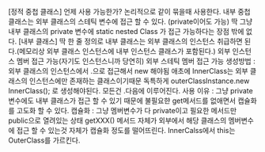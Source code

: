[정적 중첩 클래스]
	언제 사용 가능한가? 논리적으로 같이 묶을때 사용한다.
	내부 중첩 클래스는 외부 클래스의 스테틱 변수에 접근 할 수 있다. (private이어도 가능)
	딱 그냥 내부 클래스의 private 변수에 static nested Class 가 접근 가능하다는 장점 밖에 없다.
[내부 클래스]
	딱 한 줄 정의로 내부 클래스는 외부 클래스의 인스턴스 취급하면 된다.(메모리상 외부 클래스 인스턴스에 내부 인스턴스 클래스가 포함된다.)
		외부 인스턴스 멤버 접근 가능(자기도 인스턴스니까 당연히)
		외부 스테틱 멤버 접근 가능
	생성방법 : 외부 클래스의 인스턴스에서 .으로 접근해서 new 해야됨 애초에 InnerClass는 외부 클래스의 인스턴스에만 존재하는 클래스이기때문
		독특하게 outerClassInstance.new InnerClass(); 로 생성해야된다. 모든건 .다음에 이루어진다.
	사용 이유 : 그냥 private 변수에도 내부 클래스가 접근 할 수 있기 때문에 불필요햔 get메서드를 없애면서 캡슐화를 고도화 할 수 있다.
	캡슐화 : 그냥 멤버변수가 다 private이고 필요한 메서드만 public으로 열려있는 상태
		getXXX() 메서드 자체가 외부에서 해당 클래스의 멤버변수에 접근 할 수 있는것 자체가 캡슐화 정도를 떨어뜨린다.
	InnerCalss에서 this는 OuterClass를 가르킨다.